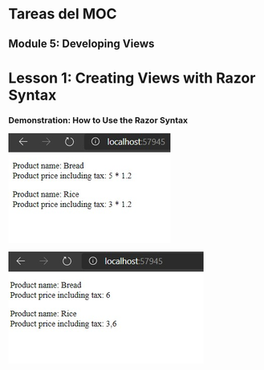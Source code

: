 # Tareas del MOC

## Module 5: Developing Views

# Lesson 1: Creating Views with Razor Syntax

### Demonstration: How to Use the Razor Syntax

![](./img/Captura1.jpg)



![](./img/Captura2.jpg)



